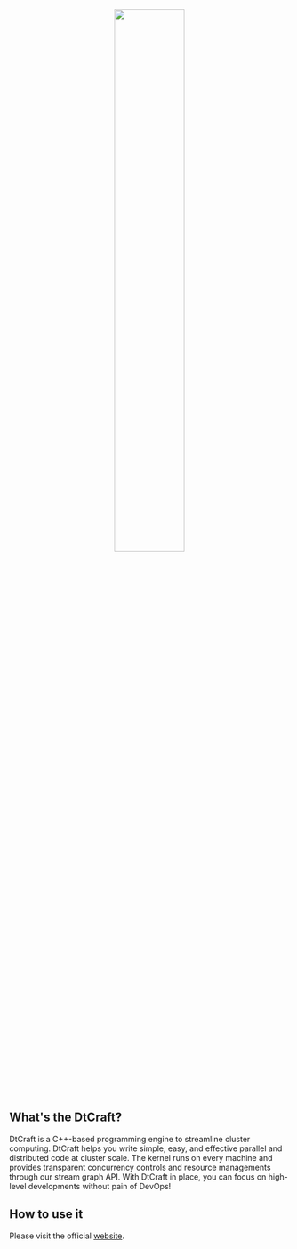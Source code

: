 <center><img src="https://github.com/twhuang-uiuc/DtCraft/blob/master/logo.jpg" width="50%"></center>

## What's the DtCraft?

DtCraft is a C++-based programming engine to streamline cluster computing. DtCraft helps you write simple, easy, and effective parallel and distributed code at cluster scale. The kernel runs on every machine and provides transparent concurrency controls and resource managements through our stream graph API. With DtCraft in place, you can focus on high-level developments without pain of DevOps!

## How to use it
Please visit the official <a href="http://dtcraft.web.engr.illinois.edu/">website</a>.
